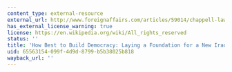 ```yaml
---
content_type: external-resource
external_url: http://www.foreignaffairs.com/articles/59014/chappell-lawson/how-best-to-build-democracy-laying-a-foundation-for-the-new-iraq
has_external_license_warning: true
license: https://en.wikipedia.org/wiki/All_rights_reserved
status: ''
title: 'How Best to Build Democracy: Laying a Foundation for a New Iraq'
uid: 65563154-099f-4d9d-8799-b5b38025b818
wayback_url: ''
---
```

